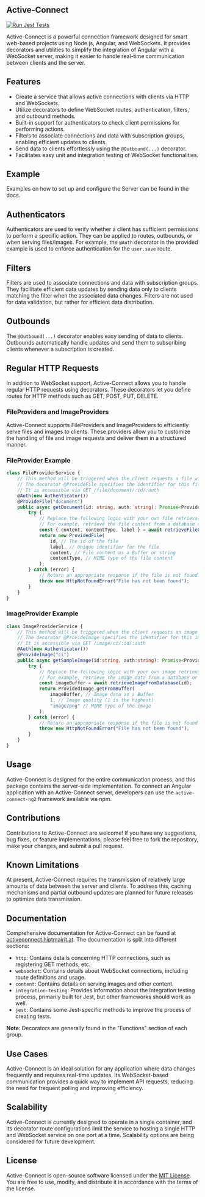 ## Active-Connect

[![Run Jest Tests](https://github.com/HiptJo/active-connect-ng/actions/workflows/test.yml/badge.svg?branch=master)](https://github.com/HiptJo/active-connect-ng/actions/workflows/test.yml)

Active-Connect is a powerful connection framework designed for smart web-based projects using Node.js, Angular, and WebSockets. It provides decorators and utilities to simplify the integration of Angular with a WebSocket server, making it easier to handle real-time communication between clients and the server.

## Features

- Create a service that allows active connections with clients via HTTP and WebSockets.
- Utilize decorators to define WebSocket routes, authentication, filters, and outbound methods.
- Built-in support for authenticators to check client permissions for performing actions.
- Filters to associate connections and data with subscription groups, enabling efficient updates to clients.
- Send data to clients effortlessly using the `@Outbound(...)` decorator.
- Facilitates easy unit and integration testing of WebSocket functionalities.

## Example
Examples on how to set up and configure the Server can be found in the docs.

## Authenticators

Authenticators are used to verify whether a client has sufficient permissions to perform a specific action. They can be applied to routes, outbounds, or when serving files/images. For example, the `@Auth` decorator in the provided example is used to enforce authentication for the `user.save` route.

## Filters

Filters are used to associate connections and data with subscription groups. They facilitate efficient data updates by sending data only to clients matching the filter when the associated data changes. Filters are not used for data validation, but rather for efficient data distribution.

## Outbounds

The `@Outbound(...)` decorator enables easy sending of data to clients. Outbounds automatically handle updates and send them to subscribing clients whenever a subscription is created.

## Regular HTTP Requests

In addition to WebSocket support, Active-Connect allows you to handle regular HTTP requests using decorators. These decorators let you define routes for HTTP methods such as GET, POST, PUT, DELETE.

### FileProviders and ImageProviders

Active-Connect supports FileProviders and ImageProviders to efficiently serve files and images to clients. These providers allow you to customize the handling of file and image requests and deliver them in a structured manner.

### FileProvider Example

```typescript
class FileProviderService {
    // This method will be triggered when the client requests a file with the given name.
    // The decorator @ProvideFile specifies the identifier for this file provider ("document" in this example).
    // It is accessible via GET /file/document/:id/:auth
    @Auth(new Authenticator())
    @ProvideFile("document")
    public async getDocument(id: string, auth: string): Promise<ProvidedFile> {
        try {
            // Replace the following logic with your own file retrieval mechanism.
            // For example, retrieve the file content from a database or generate it on the fly.
            const { content, contentType, label } = await retrieveFileContentFromDatabase(id);
            return new ProvidedFile(
                id, // The id of the file
                label, // Unique identifier for the file
                content, // File content as a Buffer or string
                contentType, // MIME type of the file content
            );
        } catch (error) {
            // Return an appropriate response if the file is not found or an error occurs.
            throw new HttpNotFoundError("File has not been found");
        }
    }
}

```

### ImageProvider Example

```typescript
class ImageProviderService {
    // This method will be triggered when the client requests an image with the given name.
    // The decorator @ProvideImage specifies the identifier for this image provider ("ci" in this example).
    // It is accessible via GET /image/ci/:id/:auth
    @Auth(new Authenticator())
    @ProvideImage("ci")
    public async getSampleImage(id:string, auth:string): Promise<ProvidedImage> {
        try {
            // Replace the following logic with your own image retrieval mechanism.
            // For example, retrieve the image data from a database or generate it on the fly.
            const imageBuffer = await retrieveImageFromDatabase(id);
            return ProvidedImage.getFromBuffer(
                imageBuffer, // Image data as a Buffer
                1, // Image quality (1 is the highest)
                "image/png" // MIME type of the image
            );
        } catch (error) {
            // Return an appropriate response if the file is not found or an error occurs.
            throw new HttpNotFoundError("File has not been found");
        }
    }
}
```

## Usage

Active-Connect is designed for the entire communication process, and this package contains the server-side implementation. To connect an Angular application with an Active-Connect server, developers can use the `active-connect-ng2` framework available via npm.

## Contributions

Contributions to Active-Connect are welcome! If you have any suggestions, bug fixes, or feature implementations, please feel free to fork the repository, make your changes, and submit a pull request.

## Known Limitations

At present, Active-Connect requires the transmission of relatively large amounts of data between the server and clients. To address this, caching mechanisms and partial outbound updates are planned for future releases to optimize data transmission.

## Documentation

Comprehensive documentation for Active-Connect can be found at [activeconnect.hiptmairit.at](https://activeconnect.hiptmairit.at). The documentation is split into different sections:

- `http`: Contains details concerning HTTP connections, such as registering GET methods, etc.
- `websocket`: Contains details about WebSocket connections, including route definitions and usage.
- `content`: Contains details on serving images and other content.
- `integration-testing`: Provides information about the integration testing process, primarily built for Jest, but other frameworks should work as well.
- `jest`: Contains some Jest-specific methods to improve the process of creating tests.

**Note**: Decorators are generally found in the "Functions" section of each group.

## Use Cases

Active-Connect is an ideal solution for any application where data changes frequently and requires real-time updates. Its WebSocket-based communication provides a quick way to implement API requests, reducing the need for frequent polling and improving efficiency.

## Scalability

Active-Connect is currently designed to operate in a single container, and its decorator route configurations limit the service to hosting a single HTTP and WebSocket service on one port at a time. Scalability options are being considered for future development.

## License

Active-Connect is open-source software licensed under the [MIT License](https://github.com/HiptJo/active-connect-ng/blob/master/LICENSE). You are free to use, modify, and distribute it in accordance with the terms of the license.